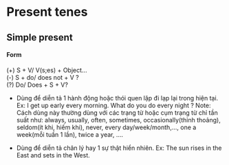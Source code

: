 # Present tenes 

## Simple present 

#### Form 

(+) S + V/ V(s;es) + Object...  
(-) S + do/ does not + V ?  
(?) Do/ Does + S + V?  



- Dùng để diễn tả 1 hành động hoặc thói quen lặp đi lạp lại trong hiện tại.  
Ex: I get up early every morning. 
    What do you do every night ? 
Note: Cách dùng này thường dùng với các trạng từ hoặc cụm trạng từ chỉ tần suất như: always, usually, often, sometimes, occasionally(thỉnh thoảng), seldom(ít khi, hiếm khi), never, every day/week/month,..., one a week(mỗi tuần 1 lần), twice a year, .... 

- Dùng để diễn tả chân lý hay 1 sự thật hiển nhiên. 
Ex: The sun rises in the East and sets in the West.

